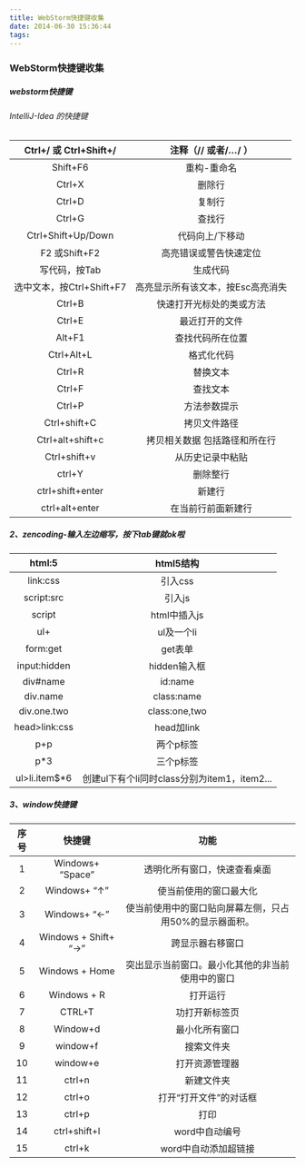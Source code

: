 ```yaml
---
title: WebStorm快捷键收集
date: 2014-06-30 15:36:44
tags:
---
```

### WebStorm快捷键收集

##### webstorm快捷键

###### IntelliJ-Idea 的快捷键

| Ctrl+/ 或 Ctrl+Shift+/  |  注释（// 或者/*…*/ ） |
| :------------: | :------------: |
| Shift+F6  |  重构-重命名 |
| Ctrl+X  | 删除行 |
| Ctrl+D | 复制行 |
| Ctrl+G  |  查找行 |
|  Ctrl+Shift+Up/Down | 代码向上/下移动  |
| F2 或Shift+F2  | 高亮错误或警告快速定位  |
|  写代码，按Tab | 生成代码 |
|  选中文本，按Ctrl+Shift+F7 |  高亮显示所有该文本，按Esc高亮消失 |
| Ctrl+B  | 快速打开光标处的类或方法  |
| Ctrl+E  | 最近打开的文件  |
|  Alt+F1 |  查找代码所在位置 |
|  Ctrl+Alt+L |  格式化代码 |
|  Ctrl+R | 替换文本  |
| Ctrl+F  |  查找文本 |
|  Ctrl+P | 方法参数提示  |
|  Ctrl+shift+C |  拷贝文件路径 |
|  Ctrl+alt+shift+c | 拷贝相关数据 包括路径和所在行  |
| Ctrl+shift+v  |  从历史记录中粘贴 |
|  ctrl+Y | 删除整行  |
| ctrl+shift+enter | 新建行 |
|  ctrl+alt+enter |  在当前行前面新建行 |

##### 2、zencoding-输入左边缩写，按下tab键就ok啦

| html:5  | html5结构  |
| :------------: | :------------: |
| link:css  | 引入css |
| script:src  | 引入js |
| script  | html中插入js |
| ul+  | ul及一个li |
| form:get  | get表单 |
| input:hidden  | hidden输入框 |
| div#name  | id:name |
| div.name  | class:name |
| div.one.two  | class:one,two |
| head>link:css  | head加link |
| p+p  | 两个p标签 |
| p*3  | 三个p标签 |
| ul>li.item$*6  | 创建ul下有个li同时class分别为item1，item2... |

##### 3、window快捷键

| 序号  | 快捷键  | 功能 |
| :------------: | :------------: |:------------: |
| 1  | Windows+ “Space” | 透明化所有窗口，快速查看桌面 |
| 2  | Windows+ “↑” | 使当前使用的窗口最大化 |
| 3  | Windows+ “←” | 使当前使用中的窗口贴向屏幕左侧，只占用50%的显示器面积。 |
| 4  | Windows + Shift+ “→” | 跨显示器右移窗口 |
| 5  | Windows + Home | 突出显示当前窗口。最小化其他的非当前使用中的窗口 |
| 6  | Windows + R | 打开运行 |
| 7  | CTRL+T | 功打开新标签页 |
| 8  | Window+d | 最小化所有窗口 |
| 9  | window+f | 搜索文件夹 |
| 10  | window+e | 打开资源管理器 |
| 11  | ctrl+n | 新建文件夹 |
| 12  | ctrl+o | 打开“打开文件”的对话框 |
| 13  | ctrl+p | 打印 |
| 14  | ctrl+shift+l | word中自动编号 |
| 15  | ctrl+k | word中自动添加超链接 |

